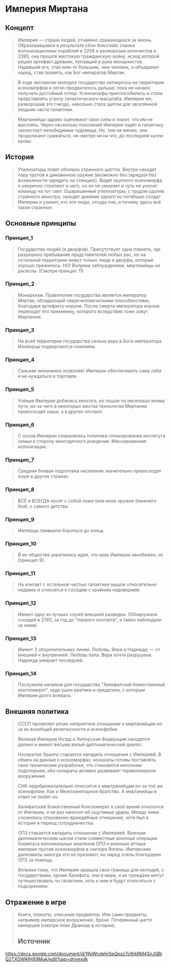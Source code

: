 # Империя Миртана

## Концепт
> Империя — страна людей, отчаянно сражающихся за жизнь. Образовавшаяся в результате сбоя блюспейс скачка колонизационных кораблей в 2258 и разморозки колонистов в 2395, она прошла жестокую гражданскую войну, исход которой решил артефакт древних, попавший в руки монархистов. Надевший его, стал кем-то большим, чем человек, и объединил народ, став править, как Бог-император Миртан. 

> В ходе экспансии молодое государство наткнулось на территории ксеноморфов и легко продвигалось дальше, пока не начало получать достойный отпор. Ксеноморфы приспособились и стали представлять угрозу галактического масштаба. Империя же, разворошив это гнездо, невольно стала щитом для заселённой людьми части галактики. 

> Миртанийцы здраво оценивают свои силы и знают, что им не выстоять. Через несколько поколений Империя падёт и галактику захлестнут непобедимые чудовища. Но, тем не менее, они продолжают сражаться, не смотря ни на что, до последней капли крови.

## История
> Утилизаторы ловят обломок странного шаттла. Внутри находят пару трупов и диковинное оружие (возможно без заряда(и без возможности зарядить на станции)). Видят крупного ксеноморфа и уверенно стреляют в него, но он не умирает и чуть не уносит команду на тот свет. Ошарашенные утилизаторы, с трудом одолев странного монстра, находят дневник одного из погибших солдат Империи и узнают, кто эти люди, откуда они, и почему здесь всё такое странное.
## Основные принципы

### Принцип_1
> Государство людей (и дворфов). Присутствует одна планета, где разрешено пребывание представителей любых рас, но на остальной территории живут только люди и дворфы, которые хорошо прижились. НО! Вопреки заблуждениям, миртанийцы не расисты. (Смотри принцип 11)
### Принцип_2
> Монархизм. Правителем государства является император Миртан, обладающий сверхчеловеческими способностями, благодаря артефакту-короне. После смерти императора корона переходит его преемнику, которого вследствие тоже зовут Миртаном. 
### Принцип_3
> На всей территории государства сильна вера в Бога-императора. Иноверцы подвергаются гонениям.
### Принцип_4
> Сильная экономика позволяет Империи обеспечивать саму себя и не нуждаться в торговле. 
### Принцип_5
> Учёные Империи добились многого, но пошли по несколько иному пути, из-за чего в некоторых местах технологии Миртании превосходят наши, а в других отстают.
### Принцип_6
> С основ Империи сохранялась политика спонсирования института семьи в сторону многодетного рождения. Массированная колонизация.
### Принцип_7
> Средняя боевая подготовка населения значительно превосходит оную в других странах.
### Принцип_8
> ВСЕ и ВСЕГДА носят с собой ножи (или иное оружие ближнего боя), с самого детства.
### Принцип_9
> Имперцы привыкли бороться до конца.
### Принцип_10
> В их обществе укрепилась идея, что крах Империи неизбежен, но [принцип 9].
### Принцип_11
> На контакт с остальной частью галактики вышли относительно недавно и относятся к соседям с крайним недоверием.
### Принцип_12
> Имеют одну из лучших служб внешней разведки. (Обнаружили соседей в 2740, за год до "первого контакта", и тайно наблюдали за ними)
### Принцип_13
> Имеют 3 оборонительных линии: Любовь, Вера и Надежда, — от внешней к внутренней. Любовь пала. Вера почти разрушена. Надежда умирает последней.
### Принцип_14
> Послужили началом для государства "Халифатский божественный конгломерат", куда ушли еретики и предатели, с которым Империя долго воевала.

## Внешняя политика 
> СССП проявляет резко неприятное отношение к миртанийцам из-за их всеобщей религиозности и ксенофобии.
>
> Великая Империя Нотда и Умпорская Федерация находятся далеко и имеют весьма вялый дипломатический диалог.
> 
> Ноократия Эранта старается наладить отношения с Империей. В обмен на данные о ксеноморфах, ноократы готовы поставлять свои технические разработки, что становится неплохим подспорьем, ибо ноократы активно развивают термолазерное вооружение.
> 
> СНК недоброжелательно относится к миртранийцам из-за той же ксенофобии. Как и Межпланетарное братство. А миртанийцы в ответ не любят их.
> 
> Халифатский Божественный Конгломерат в своё время откололся от Империи, и не раз наносил ей ощутимые удары. Между ними сложились откровенно враждебные отношения, хотя был в истории и период сотрудничества.
> 
> ОПЗ старается наладить отношения с Империей. Важным дипломатическим шагом стали совместные военные операции Кормпуса колониальных морпехов ОПЗ и военных атташе империи против ксеноморфов в секторе Янгель. Имперские дипломаты никогда это не признают, но народ очень благодарен ОПЗ за помощь.
>
> Вопреки тому, что Империя закрыла свои границы для нелюдей, с государствами, кроме Халифата, они в мире, и их граждане могут путешествовать по галактике, хоть к ним и будут относиться с подозрением.
## Отражение в игре
> Книги, плакаты, описания предметов. Или сами предметы, например имперское вооружение, броня. Потерянный шаттл имперцев (смотри план Драккар в истории).
> ## Источник
https://docs.google.com/document/d/19pWcdehrSpQpzz7c9rkRM4SirJQBiQ2TXDWAfHX9Muk/edit?usp=drivesdk

